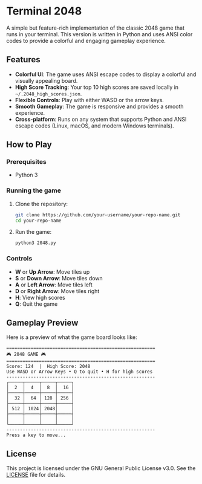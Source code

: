 # Terminal 2048

A simple but feature-rich implementation of the classic 2048 game that runs in your terminal. This version is written in Python and uses ANSI color codes to provide a colorful and engaging gameplay experience.

## Features

- **Colorful UI**: The game uses ANSI escape codes to display a colorful and visually appealing board.
- **High Score Tracking**: Your top 10 high scores are saved locally in `~/.2048_high_scores.json`.
- **Flexible Controls**: Play with either WASD or the arrow keys.
- **Smooth Gameplay**: The game is responsive and provides a smooth experience.
- **Cross-platform**: Runs on any system that supports Python and ANSI escape codes (Linux, macOS, and modern Windows terminals).

## How to Play

### Prerequisites

- Python 3

### Running the game

1.  Clone the repository:
    ```bash
    git clone https://github.com/your-username/your-repo-name.git
    cd your-repo-name
    ```
2.  Run the game:
    ```bash
    python3 2048.py
    ```

### Controls

- **W** or **Up Arrow**: Move tiles up
- **S** or **Down Arrow**: Move tiles down
- **A** or **Left Arrow**: Move tiles left
- **D** or **Right Arrow**: Move tiles right
- **H**: View high scores
- **Q**: Quit the game

## Gameplay Preview

Here is a preview of what the game board looks like:

```
=======================================================
🎮 2048 GAME 🎮
=======================================================
Score: 124  |  High Score: 2048
Use WASD or Arrow Keys • Q to quit • H for high scores
-------------------------------------------------------
┌─────┬─────┬─────┬─────┐
│  2  │  4  │  8  │  16 │
├─────┼─────┼─────┼─────┤
│  32 │  64 │ 128 │ 256 │
├─────┼─────┼─────┼─────┤
│ 512 │ 1024│ 2048│     │
├─────┼─────┼─────┼─────┤
│     │     │     │     │
└─────┴─────┴─────┴─────┘
-------------------------------------------------------
Press a key to move...

```

## License

This project is licensed under the GNU General Public License v3.0. See the [LICENSE](LICENSE) file for details.
